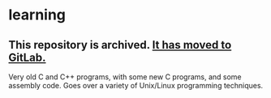 # learning

## This repository is archived. [It has moved to GitLab.](https://gitlab.com/Babkock/learning)

Very old C and C++ programs, with some new C programs, and some assembly code. Goes over a variety of Unix/Linux programming techniques.

